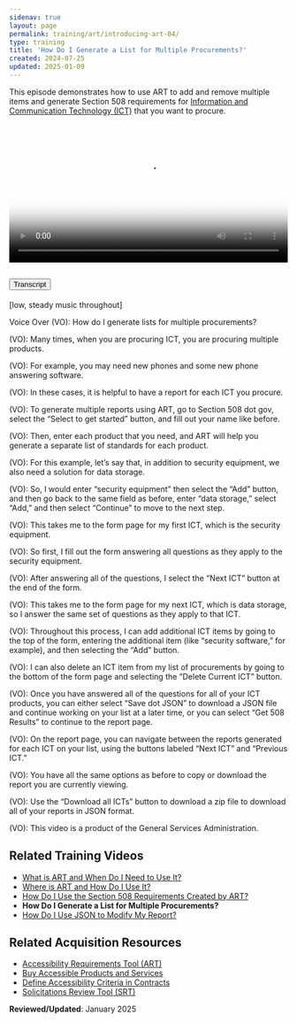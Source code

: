 ```yaml
---
sidenav: true
layout: page
permalink: training/art/introducing-art-04/
type: training
title: 'How Do I Generate a List for Multiple Procurements?'
created: 2024-07-25
updated: 2025-01-09
---
```

This episode demonstrates how to use ART to add and remove multiple items and generate Section 508 requirements for [Information and Communication Technology (ICT)][6] that you want to procure.

<video controls="controls" poster="https://assets.section508.gov/assets/images/thumbnails/training-art-poster-04.jpg" data-vscid="3qesx4ovd" style="width:100%" class="border-base radius-lg border-0px"><source src="https://training.section508.gov/assets/art-introduction-04-oc.mp4" type="video/mp4" /></video>

<div class="usa-accordion usa-accordion--bordered">
  <h2 class="usa-accordion__heading">
    <button type="button" class="usa-accordion__button" aria-expanded="false" aria-controls="a1">Transcript</button>
  </h2>
  <div id="a1" class="usa-accordion__content usa-prose">
    <p>[low, steady music throughout]</p>
    <p>Voice Over (VO): How do I generate lists for multiple procurements?</p>
    <p>(VO): Many times, when you are procuring ICT, you are procuring multiple products.</p>
    <p>(VO): For example, you may need new phones and some new phone answering software.</p>
    <p>(VO): In these cases, it is helpful to have a report for each ICT you procure.</p>
    <p>(VO): To generate multiple reports using ART, go to Section 508 dot gov, select the “Select to get started” button, and fill out your name like before.</p>
    <p>(VO): Then, enter each product that you need, and ART will help you generate a separate list of standards for each product.</p>
    <p>(VO): For this example, let’s say that, in addition to security equipment, we also need a solution for data storage.</p>
    <p>(VO): So, I would enter “security equipment” then select the “Add” button, and then go back to the same field as before, enter “data storage,” select “Add,” and then select “Continue” to move to the next step.</p>
    <p>(VO): This takes me to the form page for my first ICT, which is the security equipment.</p>
    <p>(VO): So first, I fill out the form answering all questions as they apply to the security equipment.</p>
    <p>(VO): After answering all of the questions, I select the “Next ICT” button at the end of the form.</p>
    <p>(VO): This takes me to the form page for my next ICT, which is data storage, so I answer the same set of questions as they apply to that ICT.</p>
    <p>(VO): Throughout this process, I can add additional ICT items by going to the top of the form, entering the additional item (like “security software,” for example), and then selecting the “Add” button.</p>
    <p>(VO): I can also delete an ICT item from my list of procurements by going to the bottom of the form page and selecting the “Delete Current ICT” button.</p>
    <p>(VO): Once you have answered all of the questions for all of your ICT products, you can either select “Save dot JSON” to download a JSON file and continue working on your list at a later time, or you can select “Get 508 Results” to continue to the report page.</p>
    <p>(VO): On the report page, you can navigate between the reports generated for each ICT on your list, using the buttons labeled “Next ICT” and “Previous ICT.”</p>
    <p>(VO): You have all the same options as before to copy or download the report you are currently viewing.</p>
    <p>(VO): Use the “Download all ICTs” button to download a zip file to download all of your reports in JSON format.</p>
    <p>(VO): This video is a product of the General Services Administration.</p>
  </div>
</div>

## Related Training Videos

* [What is ART and When Do I Need to Use It?][1]
* [Where is ART and How Do I Use It?][2]
* [How Do I Use the Section 508 Requirements Created by ART?][3]
* **How Do I Generate a List for Multiple Procurements?**
* [How Do I Use JSON to Modify My Report?][5]

## Related Acquisition Resources

  * [Accessibility Requirements Tool (ART)][7]
  * [Buy Accessible Products and Services][8]
  * [Define Accessibility Criteria in Contracts][9]
  * [Solicitations Review Tool (SRT)][10]

**Reviewed/Updated**: January 2025

[1]: {{site.baseurl}}/training/art/introducing-art-01/
[2]: {{site.baseurl}}/training/art/introducing-art-02/
[3]: {{site.baseurl}}/training/art/introducing-art-03/
[4]: {{site.baseurl}}/training/art/introducing-art-04/
[5]: {{site.baseurl}}/training/art/introducing-art-05/
[6]: {{site.baseurl}}/content/glossary/#ict
[7]: {{site.baseurl}}/art/
[8]: {{site.baseurl}}/buy/
[9]: {{site.baseurl}}/buy/define-accessibility-criteria/
[10]: {{site.baseurl}}/buy/solicitation-review-tool/